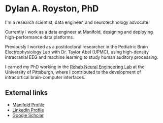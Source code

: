 # Dylan A. Royston, PhD

I'm a research scientist, data engineer, and neurotechnology advocate. 

Currently I work as a data engineer at Manifold, designing and deploying high-performance data platforms.

Previously I worked as a postdoctoral researcher in the Pediatric Brain Electrophysiology Lab with Dr. Taylor Abel (UPMC), using high-density intracranial EEG and machine learning to study human auditory processing.

I earned my PhD working in the [Rehab Neural Engineering Lab](http://rnel.pitt.edu/) at the University of Pittsburgh, where I contributed to the development of intracortical brain-computer interfaces. 

## External links
 - [Manifold Profile](https://www.manifold.ai/dylan-royston?hsLang=en)
 - [LinkedIn Profile](https://www.linkedin.com/in/dylanroyston/)
 - [Google Scholar](https://scholar.google.com/citations?user=CGYXRdEAAAAJ&hl=en&oi=ao)
